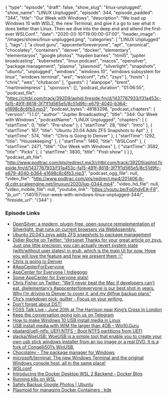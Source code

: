 {
  "type": "episode",
  "draft": false,
  "show_slug": "linux-unplugged",
  "show_name": "LINUX Unplugged",
  "episode": 344,
  "episode_padded": "344",
  "title": "Our Week with Windows",
  "description": "We load up Windows 10 with WSL2, the new Terminal, and give it a go to see what it does better than Linux. Then we dive into the deep end and attend the first-ever WSLConf.",
  "date": "2020-03-10T19:00:00-07:00",
  "header_image": "/images/shows/linux-unplugged.png",
  "categories": [
    "LINUX Unplugged"
  ],
  "tags": [
    "a cloud guru",
    "appcenterforeveryone",
    "apt",
    "canonical",
    "chocolatey",
    "containers",
    "denver",
    "docker",
    "elementary",
    "elementaryos",
    "google photos",
    "hayden barnes",
    "html5",
    "jupiter broadcasting",
    "kubernetes",
    "linux podcast",
    "macos",
    "opensilver",
    "package management",
    "plasma",
    "plasmoid",
    "silverlight",
    "snapshots",
    "ubuntu",
    "unplugged",
    "windows",
    "windows 10",
    "windows subsystem for linux",
    "windows terminal",
    "wsl",
    "wslconf",
    "zfs",
    "zsys"
  ],
  "hosts": [
    "chris",
    "wes",
    "chzbacon"
  ],
  "guests": [
    "alanpope",
    "brent",
    "martinwimpress"
  ],
  "sponsors": [],
  "podcast_duration": "01:06:55",
  "podcast_file": "https://chtbl.com/track/392D9/aphid.fireside.fm/d/1437767933/f31a453c-fa15-491f-8618-3f71f1d565e5/8c51d9fc-e679-4040-b364-e1698c8c6fb3.mp3",
  "podcast_bytes": 48183298,
  "podcast_chapters": {
    "version": "1.1.0",
    "author": "Jupiter Broadcasting",
    "title": "344: Our Week with Windows",
    "podcastName": "LINUX Unplugged",
    "chapters": [
      {
        "startTime": 0,
        "title": "Pre-show"
      },
      {
        "startTime": 28,
        "title": "Intro"
      },
      {
        "startTime": 167,
        "title": "Ubuntu 20.04 Adds ZFS Snapshots to Apt"
      },
      {
        "startTime": 574,
        "title": "Chris is Going to Denver"
      },
      {
        "startTime": 1292,
        "title": "Housekeeping"
      },
      {
        "startTime": 1460,
        "title": "WSLConf"
      },
      {
        "startTime": 2471,
        "title": "Our Week with Windows"
      },
      {
        "startTime": 3582,
        "title": "Picks"
      },
      {
        "startTime": 3830,
        "title": "Post-show"
      }
    ]
  },
  "podcast_alt_file": "http://www.podtrac.com/pts/redirect.mp3/chtbl.com/track/392D9/aphid.fireside.fm/d/1437767933/f31a453c-fa15-491f-8618-3f71f1d565e5/8c51d9fc-e679-4040-b364-e1698c8c6fb3.mp3",
  "podcast_ogg_file": null,
  "video_file": "http://www.podtrac.com/pts/redirect.mp4/201406.jb-dl.cdn.scaleengine.net/linuxun/2020/lup-0344.mp4",
  "video_hd_file": null,
  "video_mobile_file": null,
  "youtube_link": "https://youtu.be/FqGhdvEA-F8",
  "jb_url": "/140157/our-week-with-windows-linux-unplugged-344/",
  "fireside_url": "/344"
}


### Episode Links

  * [OpenSilver: a modern, plugin-free, open-source reimplementation of Silverlight, that runs on current browsers via WebAssembly. ](https://www.opensilver.net/ "OpenSilver: a modern, plugin-free, open-source reimplementation of Silverlight, that runs on current browsers via WebAssembly. ")
  * [Ubuntu 20.04’s zsys adds ZFS snapshots to package management](https://arstechnica.com/gadgets/2020/03/ubuntu-20-04s-zsys-adds-zfs-snapshots-to-package-management/ "Ubuntu 20.04’s zsys adds ZFS snapshots to package management")
  * [Didier Roche on Twitter: “@jrssnet Thanks for your great article on zsys. Just one little precision: you can actually revert system state (with/without user states) in grub, which is the main UI for now. Hope you will love the feature and how we present them :)”](https://twitter.com/didrocks/status/1237294654367895553 "Didier Roche on Twitter: “@jrssnet Thanks for your great article on zsys. Just one little precision: you can actually revert system state \(with/without user states\) in grub, which is the main UI for now. Hope you will love the feature and how we present them :\)”")
  * [Chris is going to Denver](https://chrislas.com/9 "Chris is going to Denver")
  * [#AppCenterForEveryone](https://twitter.com/hashtag/AppCenterForEveryone?src=hash&ref_src=twsrc%5Etfw "#AppCenterForEveryone")
  * [AppCenter for Everyone | Indiegogo](https://www.indiegogo.com/projects/appcenter-for-everyone/x/14857426 "AppCenter for Everyone | Indiegogo")
  * [Some AppCenter for Everyone stats!](https://twitter.com/elementary/status/1237043053006696448 "Some AppCenter for Everyone stats!")
  * [Chris Fisher on Twitter: “We’ll never beat the Mac if developers can’t eat. @elementary’s #appcenterforeveryone is our best shot in years. Why I’m driving to Denver to cover it, and my @lfnw backup plans”](https://twitter.com/ChrisLAS/status/1236985164678471682 "Chris Fisher on Twitter: “We’ll never beat the Mac if developers can’t eat. @elementary’s #appcenterforeveryone is our best shot in years. Why I’m driving to Denver to cover it, and my @lfnw backup plans”")
  * [Chz’s markdown pick: quilter - Focus on your writing.](https://github.com/lainsce/quilter "Chz’s markdown pick: quilter - Focus on your writing.")
  * [Don’t forget about DST!](https://www.jupiterbroadcasting.com/release-calendar/ "Don’t forget about DST!")
  * [FOSS Talk Live - June 20th at The Harrison near King’s Cross in London](https://fosstalk.com/foss-talk-live-2020 "FOSS Talk Live - June 20th at The Harrison near King’s Cross in London")
  * [Keep the conversation going join us on Telegram](https://jupiterbroadcasting.com/telegram "Keep the conversation going join us on Telegram")
  * [How to make Windows 10 USB install media in Linux](https://www.dedoimedo.com/computers/windows-10-usb-media-linux.html "How to make Windows 10 USB install media in Linux")
  * [USB install media with WIM file larger than 4GB – Win10.Guru](https://win10.guru/usb-install-media-with-larger-than-4gb-wim-file/ "USB install media with WIM file larger than 4GB – Win10.Guru")
  * [pbatard/uefi-ntfs: UEFI:NTFS - Boot NTFS partitions from UEFI](https://github.com/pbatard/uefi-ntfs "pbatard/uefi-ntfs: UEFI:NTFS - Boot NTFS partitions from UEFI")
  * [slacka/WoeUSB: WoeUSB is a simple tool that enable you to create your own usb stick windows installer from an iso image or a real DVD. It is a fork of Congelli501’s WinUSB.](https://github.com/slacka/WoeUSB "slacka/WoeUSB: WoeUSB is a simple tool that enable you to create your own usb stick windows installer from an iso image or a real DVD. It is a fork of Congelli501’s WinUSB.")
  * [Chocolatey - The package manager for Windows](https://chocolatey.org/ "Chocolatey - The package manager for Windows")
  * [microsoft/terminal: The new Windows Terminal and the original Windows console host, all in the same place!](https://github.com/microsoft/terminal "microsoft/terminal: The new Windows Terminal and the original Windows console host, all in the same place!")
  * [WSLconf](https://www.wslconf.dev/ "WSLconf")
  * [Introducing the Docker Desktop WSL 2 Backend - Docker Blog](https://www.docker.com/blog/new-docker-desktop-wsl2-backend/ "Introducing the Docker Desktop WSL 2 Backend - Docker Blog")
  * [Running k8s on WSL](https://twitter.com/sinclairinat0r/status/1237415484733231112 "Running k8s on WSL")
  * [Safely Backup Google Photos | Ubuntu](https://ubuntu.com/blog/safely-backup-google-photos "Safely Backup Google Photos | Ubuntu")
  * [Plasmoid for managing Docker Containers : kde](https://old.reddit.com/r/kde/comments/fen7lj/plasmoid_for_managing_docker_containers/ "Plasmoid for managing Docker Containers : kde")


